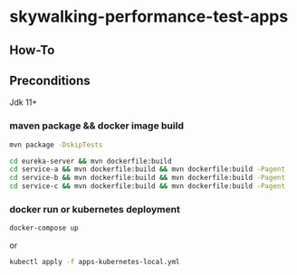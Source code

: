 # skywalking-performance-test-apps

## How-To

## Preconditions

Jdk 11+

### maven package && docker image build
```bash
mvn package -DskipTests
```

```bash
cd eureka-server && mvn dockerfile:build 
cd service-a && mvn dockerfile:build && mvn dockerfile:build -Pagent
cd service-b && mvn dockerfile:build && mvn dockerfile:build -Pagent
cd service-c && mvn dockerfile:build && mvn dockerfile:build -Pagent
```

### docker run or kubernetes deployment

```bash
docker-compose up
```

or
 
```bash
kubectl apply -f apps-kubernetes-local.yml
```
